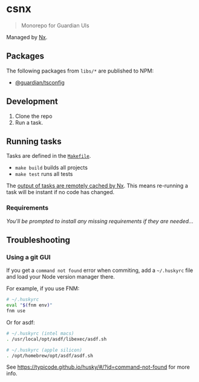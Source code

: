 # csnx

> Monorepo for Guardian UIs

Managed by [Nx](https://nx.dev/).

## Packages

The following packages from `libs/*` are published to NPM:

<!-- START PACKAGES -->
<!-- THIS LIST IS AUTOGENERATED BY tools/scripts/maintain-readme.mjs -->

- [@guardian/tsconfig](libs/tsconfig)

<!-- END PACKAGES -->

## Development

1. Clone the repo
1. Run a task.

## Running tasks

Tasks are defined in the [`Makefile`](./Makefile).

- `make build` builds all projects
- `make test` runs all tests

The [output of tasks are remotely cached by Nx](https://nx.dev/using-nx/mental-model#computation-hashing-and-caching). This means re-running a task will be instant if no code has changed.

### Requirements

_You'll be prompted to install any missing requirements if they are needed..._

<!--
### When migrating an existing project into CSNX

- remove the current `.git` file from your existing project using `rm -rf .git` within the project root dir.
-->

## Troubleshooting

### Using a git GUI

If you get a `command not found` error when commiting, add a `~/.huskyrc` file and load your Node version manager there.

For example, if you use FNM:

```sh
# ~/.huskyrc
eval "$(fnm env)"
fnm use
```

Or for asdf:

```sh
# ~/.huskyrc (intel macs)
. /usr/local/opt/asdf/libexec/asdf.sh
```

```sh
# ~/.huskyrc (apple silicon)
. /opt/homebrew/opt/asdf/asdf.sh
```

See https://typicode.github.io/husky/#/?id=command-not-found for more info.
